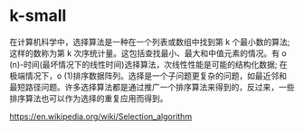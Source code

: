 # k-small

在计算机科学中，选择算法是一种在一个列表或数组中找到第 k 个最小数的算法; 这样的数称为第 k 次序统计量。这包括查找最小、最大和中值元素的情况。有 o (n)-时间(最坏情况下的线性时间)选择算法，次线性性能是可能的结构化数据; 在极端情况下，o (1)排序数据阵列。选择是一个子问题更复杂的问题，如最近邻和最短路径问题。许多选择算法都是通过推广一个排序算法来得到的，反过来，一些排序算法也可以作为选择的重复应用而得到。

https://en.wikipedia.org/wiki/Selection_algorithm
